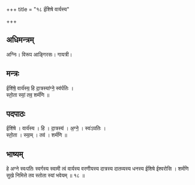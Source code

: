 +++
title = "१८ ईशिषे वार्यस्य"

+++
## अधिमन्त्रम्
अग्निः। विरूप आङ्गिरसः। गायत्री।

## मन्त्रः
ईशि॑षे॒ वार्य॑स्य॒ हि दा॒त्रस्या॑ग्ने॒ स्व॑र्पतिः ।  
स्तो॒ता स्यां॒ तव॒ शर्म॑णि ॥

## पदपाठः
ईशि॑षे । वार्य॑स्य । हि । दा॒त्रस्य॑ । अ॒ग्ने॒ । स्वः॑ऽपतिः ।  
स्तो॒ता । स्या॒म् । तव॑ । शर्म॑णि ॥

## भाष्यम्
हे अग्ने स्वःपतिः स्वर्गस्य स्वामी त्वं वार्यस्य वरणीयस्य दात्रस्य दातव्यस्य धनस्य ईशिषे ईश्वरोसि । शर्मणि सुखे निमित्ते तव स्तोता स्यां भवेयम् ॥ १८ ॥